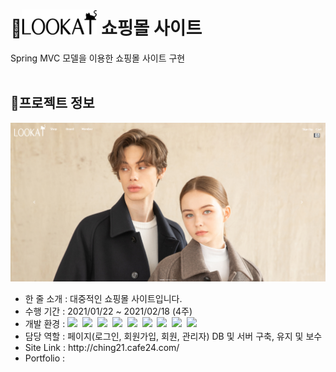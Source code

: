 # :large_orange_diamond:<a href="http://ching21.cafe24.com/" target="_blank" ><img src="img/logo_black.png" width="120" height="40" /></a> 쇼핑몰 사이트 
Spring MVC 모델을 이용한 쇼핑몰 사이트 구현 
<br /><br />
## :small_orange_diamond:프로젝트 정보
[![lookat](img/lookat.png)](http://ching21.cafe24.com/)
<ul>
    <li>한 줄 소개 : 대중적인 쇼핑몰 사이트입니다.</li>
    <li>수행 기간 : 2021/01/22 ~ 2021/02/18 (4주)</li>
    <li>
        개발 환경 : <img src="https://img.shields.io/badge/-Spring-green?logo=Spring&logoColor=white&style=for-the-badge"/>&nbsp;
        <img src="https://img.shields.io/badge/-Java-008C8C?logo=Java&logoColor=white&style=for-the-badge"/>&nbsp;
        <img src="https://img.shields.io/badge/-JavaScript-yellow?logo=JavaScript&logoColor=white&style=for-the-badge"/>&nbsp;
        <img src="https://img.shields.io/badge/-jQuery-0078FF?logo=jQuery&logoColor=white&style=for-the-badge"/>&nbsp;
        <img src="https://img.shields.io/badge/-HTML5-red?logo=HTML5&logoColor=white&style=for-the-badge"/>&nbsp;
        <img src="https://img.shields.io/badge/-CSS3-blue?logo=CSS3&logoColor=white&style=for-the-badge"/>&nbsp;
        <img src="https://img.shields.io/badge/-Bootstrap 4-purple?logo=Bootstrap&logoColor=white&style=for-the-badge"/>&nbsp;
        <img src="https://img.shields.io/badge/-Oracle-FF3232?logo=Oracle&logoColor=white&style=for-the-badge"/>&nbsp;
        <img src="https://img.shields.io/badge/-MySQL-orange?logo=MySQL&logoColor=white&style=for-the-badge"/>
    </li>
    <li>담당 역할 : 페이지(로그인, 회원가입, 회원, 관리자) DB 및 서버 구축, 유지 및 보수</li>
    <li>Site Link : http://ching21.cafe24.com/</li>
    <li>Portfolio : </li>
</ul>

